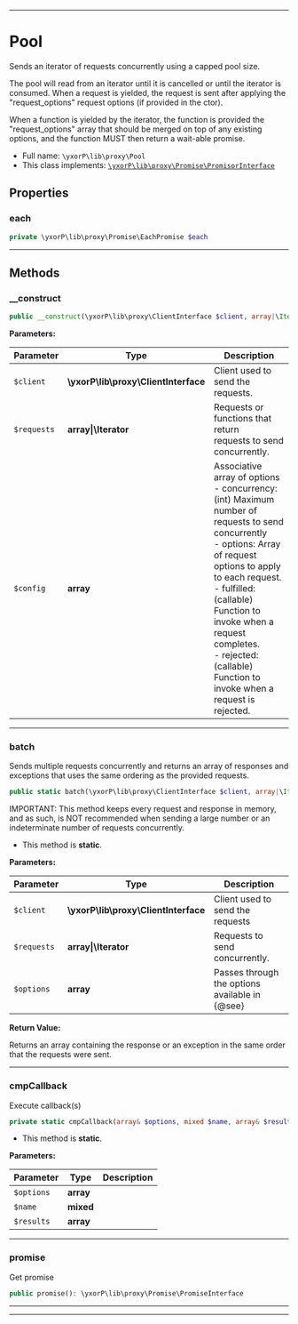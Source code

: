***

# Pool

Sends an iterator of requests concurrently using a capped pool size.

The pool will read from an iterator until it is cancelled or until the
iterator is consumed. When a request is yielded, the request is sent after
applying the "request_options" request options (if provided in the ctor).

When a function is yielded by the iterator, the function is provided the
"request_options" array that should be merged on top of any existing
options, and the function MUST then return a wait-able promise.

* Full name: `\yxorP\lib\proxy\Pool`
* This class implements:
[`\yxorP\lib\proxy\Promise\PromisorInterface`](./Promise/PromisorInterface.md)



## Properties


### each



```php
private \yxorP\lib\proxy\Promise\EachPromise $each
```






***

## Methods


### __construct



```php
public __construct(\yxorP\lib\proxy\ClientInterface $client, array|\Iterator $requests, array $config = []): mixed
```








**Parameters:**

| Parameter | Type | Description |
|-----------|------|-------------|
| `$client` | **\yxorP\lib\proxy\ClientInterface** | Client used to send the requests. |
| `$requests` | **array&#124;\Iterator** | Requests or functions that return<br />requests to send concurrently. |
| `$config` | **array** | Associative array of options<br />- concurrency: (int) Maximum number of requests to send concurrently<br />- options: Array of request options to apply to each request.<br />- fulfilled: (callable) Function to invoke when a request completes.<br />- rejected: (callable) Function to invoke when a request is rejected. |




***

### batch

Sends multiple requests concurrently and returns an array of responses
and exceptions that uses the same ordering as the provided requests.

```php
public static batch(\yxorP\lib\proxy\ClientInterface $client, array|\Iterator $requests, array $options = []): array
```

IMPORTANT: This method keeps every request and response in memory, and
as such, is NOT recommended when sending a large number or an
indeterminate number of requests concurrently.

* This method is **static**.




**Parameters:**

| Parameter | Type | Description |
|-----------|------|-------------|
| `$client` | **\yxorP\lib\proxy\ClientInterface** | Client used to send the requests |
| `$requests` | **array&#124;\Iterator** | Requests to send concurrently. |
| `$options` | **array** | Passes through the options available in<br />{@see} |


**Return Value:**

Returns an array containing the response or an exception
in the same order that the requests were sent.



***

### cmpCallback

Execute callback(s)

```php
private static cmpCallback(array& $options, mixed $name, array& $results): void
```



* This method is **static**.




**Parameters:**

| Parameter | Type | Description |
|-----------|------|-------------|
| `$options` | **array** |  |
| `$name` | **mixed** |  |
| `$results` | **array** |  |




***

### promise

Get promise

```php
public promise(): \yxorP\lib\proxy\Promise\PromiseInterface
```











***


***

